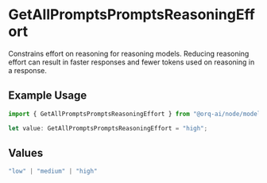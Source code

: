 # GetAllPromptsPromptsReasoningEffort

Constrains effort on reasoning for reasoning models. Reducing reasoning effort can result in faster responses and fewer tokens used on reasoning in a response.

## Example Usage

```typescript
import { GetAllPromptsPromptsReasoningEffort } from "@orq-ai/node/models/operations";

let value: GetAllPromptsPromptsReasoningEffort = "high";
```

## Values

```typescript
"low" | "medium" | "high"
```